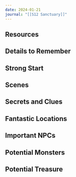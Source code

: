 ```yaml
---
date: 2024-01-21
journal: "[[S12 Sanctuary]]"
---
```

## Resources

## Details to Remember

## Strong Start  


## Scenes  


## Secrets and Clues  


## Fantastic Locations  


## Important NPCs  


## Potential Monsters  


## Potential Treasure  
